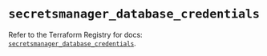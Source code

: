 # `secretsmanager_database_credentials`

Refer to the Terraform Registry for docs: [`secretsmanager_database_credentials`](https://registry.terraform.io/providers/keeper-security/secretsmanager/1.1.7/docs/resources/database_credentials).

